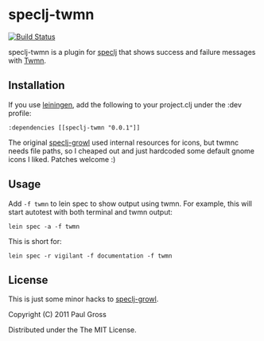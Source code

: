 # speclj-twmn

[![Build Status](https://secure.travis-ci.org/defhacks/speclj-twmn.png)](http://travis-ci.org/defhacks/speclj-twmn)

speclj-twmn is a plugin for [speclj](http://speclj.com/) that shows success and failure messages with [Twmn](http://github.com/sboli/twmn).

## Installation

If you use [leiningen](https://github.com/technomancy/leiningen), add the following to your project.clj under the :dev profile:

    :dependencies [[speclj-twmn "0.0.1"]]

The original [speclj-growl](http://github.com/pgr0ss/speclj-growl) used internal resources for icons,
but twmnc needs file paths, so I cheaped out and just hardcoded some default gnome icons I liked.
Patches welcome :)

## Usage

Add `-f twmn` to lein spec to show output using twmn. For example, this will start autotest with both terminal and twmn output:

    lein spec -a -f twmn

This is short for:

    lein spec -r vigilant -f documentation -f twmn

## License

This is just some minor hacks to [speclj-growl](http://github.com/pgr0ss/speclj-growl).

Copyright (C) 2011 Paul Gross

Distributed under the The MIT License.
